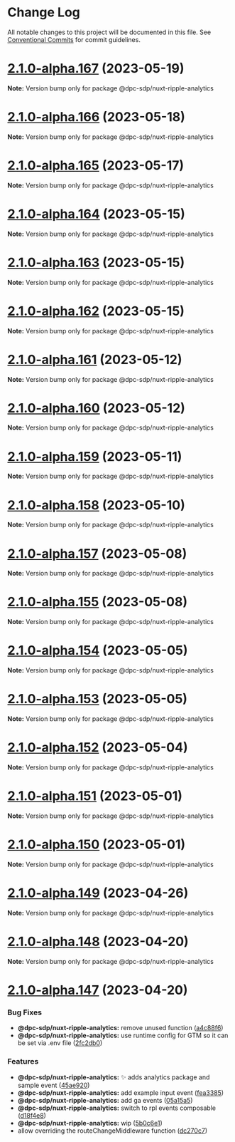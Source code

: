 # Change Log

All notable changes to this project will be documented in this file.
See [Conventional Commits](https://conventionalcommits.org) for commit guidelines.

# [2.1.0-alpha.167](https://github.com/dpc-sdp/ripple-framework/compare/v2.1.0-alpha.166...v2.1.0-alpha.167) (2023-05-19)

**Note:** Version bump only for package @dpc-sdp/nuxt-ripple-analytics

# [2.1.0-alpha.166](https://github.com/dpc-sdp/ripple-framework/compare/v2.1.0-alpha.165...v2.1.0-alpha.166) (2023-05-18)

**Note:** Version bump only for package @dpc-sdp/nuxt-ripple-analytics

# [2.1.0-alpha.165](https://github.com/dpc-sdp/ripple-framework/compare/v2.1.0-alpha.164...v2.1.0-alpha.165) (2023-05-17)

**Note:** Version bump only for package @dpc-sdp/nuxt-ripple-analytics

# [2.1.0-alpha.164](https://github.com/dpc-sdp/ripple-framework/compare/v2.1.0-alpha.163...v2.1.0-alpha.164) (2023-05-15)

**Note:** Version bump only for package @dpc-sdp/nuxt-ripple-analytics

# [2.1.0-alpha.163](https://github.com/dpc-sdp/ripple-framework/compare/v2.1.0-alpha.162...v2.1.0-alpha.163) (2023-05-15)

**Note:** Version bump only for package @dpc-sdp/nuxt-ripple-analytics

# [2.1.0-alpha.162](https://github.com/dpc-sdp/ripple-framework/compare/v2.1.0-alpha.161...v2.1.0-alpha.162) (2023-05-15)

**Note:** Version bump only for package @dpc-sdp/nuxt-ripple-analytics

# [2.1.0-alpha.161](https://github.com/dpc-sdp/ripple-framework/compare/v2.1.0-alpha.160...v2.1.0-alpha.161) (2023-05-12)

**Note:** Version bump only for package @dpc-sdp/nuxt-ripple-analytics

# [2.1.0-alpha.160](https://github.com/dpc-sdp/ripple-framework/compare/v2.1.0-alpha.159...v2.1.0-alpha.160) (2023-05-12)

**Note:** Version bump only for package @dpc-sdp/nuxt-ripple-analytics

# [2.1.0-alpha.159](https://github.com/dpc-sdp/ripple-framework/compare/v2.1.0-alpha.158...v2.1.0-alpha.159) (2023-05-11)

**Note:** Version bump only for package @dpc-sdp/nuxt-ripple-analytics

# [2.1.0-alpha.158](https://github.com/dpc-sdp/ripple-framework/compare/v2.1.0-alpha.157...v2.1.0-alpha.158) (2023-05-10)

**Note:** Version bump only for package @dpc-sdp/nuxt-ripple-analytics

# [2.1.0-alpha.157](https://github.com/dpc-sdp/ripple-framework/compare/v2.1.0-alpha.156...v2.1.0-alpha.157) (2023-05-08)

**Note:** Version bump only for package @dpc-sdp/nuxt-ripple-analytics

# [2.1.0-alpha.155](https://github.com/dpc-sdp/ripple-framework/compare/v2.1.0-alpha.154...v2.1.0-alpha.155) (2023-05-08)

**Note:** Version bump only for package @dpc-sdp/nuxt-ripple-analytics

# [2.1.0-alpha.154](https://github.com/dpc-sdp/ripple-framework/compare/v2.1.0-alpha.153...v2.1.0-alpha.154) (2023-05-05)

**Note:** Version bump only for package @dpc-sdp/nuxt-ripple-analytics

# [2.1.0-alpha.153](https://github.com/dpc-sdp/ripple-framework/compare/v2.1.0-alpha.152...v2.1.0-alpha.153) (2023-05-05)

**Note:** Version bump only for package @dpc-sdp/nuxt-ripple-analytics

# [2.1.0-alpha.152](https://github.com/dpc-sdp/ripple-framework/compare/v2.1.0-alpha.151...v2.1.0-alpha.152) (2023-05-04)

**Note:** Version bump only for package @dpc-sdp/nuxt-ripple-analytics

# [2.1.0-alpha.151](https://github.com/dpc-sdp/ripple-framework/compare/v2.1.0-alpha.150...v2.1.0-alpha.151) (2023-05-01)

**Note:** Version bump only for package @dpc-sdp/nuxt-ripple-analytics

# [2.1.0-alpha.150](https://github.com/dpc-sdp/ripple-framework/compare/v2.1.0-alpha.149...v2.1.0-alpha.150) (2023-05-01)

**Note:** Version bump only for package @dpc-sdp/nuxt-ripple-analytics

# [2.1.0-alpha.149](https://github.com/dpc-sdp/ripple-framework/compare/v2.1.0-alpha.148...v2.1.0-alpha.149) (2023-04-26)

**Note:** Version bump only for package @dpc-sdp/nuxt-ripple-analytics

# [2.1.0-alpha.148](https://github.com/dpc-sdp/ripple-framework/compare/v2.1.0-alpha.147...v2.1.0-alpha.148) (2023-04-20)

**Note:** Version bump only for package @dpc-sdp/nuxt-ripple-analytics

# [2.1.0-alpha.147](https://github.com/dpc-sdp/ripple-framework/compare/v2.1.0-alpha.146...v2.1.0-alpha.147) (2023-04-20)

### Bug Fixes

* **@dpc-sdp/nuxt-ripple-analytics:** remove unused function ([a4c88f6](https://github.com/dpc-sdp/ripple-framework/commit/a4c88f692a5cae02c012a789ee7d897b06347741))
* **@dpc-sdp/nuxt-ripple-analytics:** use runtime config for GTM so it can be set via .env file ([2fc2db0](https://github.com/dpc-sdp/ripple-framework/commit/2fc2db0c7d39dcef260f6d5044724d71ed4ddfe2))

### Features

* **@dpc-sdp/nuxt-ripple-analytics:** :sparkles: adds analytics package and sample event ([45ae920](https://github.com/dpc-sdp/ripple-framework/commit/45ae920d194d4f43187df5b3933f68b0d097fe35))
* **@dpc-sdp/nuxt-ripple-analytics:** add example input event ([fea3385](https://github.com/dpc-sdp/ripple-framework/commit/fea3385279bf80a1baec82f4a10a84a12a1e2717))
* **@dpc-sdp/nuxt-ripple-analytics:** add ga events ([05a15a5](https://github.com/dpc-sdp/ripple-framework/commit/05a15a5ebe1543dc6fc697b5c2d93777dac8a322))
* **@dpc-sdp/nuxt-ripple-analytics:** switch to rpl events composable ([d18f4e8](https://github.com/dpc-sdp/ripple-framework/commit/d18f4e8f2c6f5c030c9a0781d9583fab60dc6903))
* **@dpc-sdp/nuxt-ripple-analytics:** wip ([5b0c6e1](https://github.com/dpc-sdp/ripple-framework/commit/5b0c6e18966486d49e27757dcce7b9609722311c))
* allow overriding the routeChangeMiddleware function ([dc270c7](https://github.com/dpc-sdp/ripple-framework/commit/dc270c7cfa69c07fbe703a4cb23fa13d33eba661))
